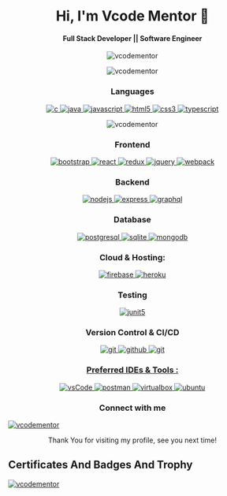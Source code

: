 <h1 align='center'>
    Hi, I'm Vcode Mentor 👋
</h1>

<h4 align='center'>
    Full Stack Developer || Software Engineer
</h4>

<p align="center">
    <img src="https://komarev.com/ghpvc/?username=vcodementor&label=Profile%20views&color=0e75b6&style=flat"
        alt="vcodementor" />
</p>

<p align="center">
    <img  src="https://github-readme-stats.vercel.app/api?username=vcodementor&show_icons=true&theme=tokyonight&hide_border=true&locale=en"
        alt="vcodementor" />
</p>


<h3 align="center">Languages</h3>
<p align="center">
    <a href="https://www.cprogramming.com/" target="_blank">
        <img src="https://img.shields.io/badge/C%20programming-A8B9CC.svg?style=for-the-badge&logo=c&logoColor=white"
            alt="c" />
    </a>
    <a href="https://www.java.com" target="_blank">
        <img src="https://img.shields.io/badge/Java-007396.svg?style=for-the-badge&logo=java&logoColor=white"
            alt="java" />
    </a>
    <a href="https://developer.mozilla.org/en-US/docs/Web/JavaScript" target="_blank">
        <img src="https://img.shields.io/badge/Javascript-F7DF1E.svg?style=for-the-badge&logo=javascript&logoColor=black"
            alt="javascript" />
    </a>
    <a href="https://www.w3.org/html/" target="_blank">
        <img src="https://img.shields.io/badge/html-E34F26.svg?style=for-the-badge&logo=html5&logoColor=white"
            alt="html5" />
    </a>
    <a href="https://www.w3schools.com/css/" target="_blank">
        <img src="https://img.shields.io/badge/css-1572B6.svg?style=for-the-badge&logo=css3&logoColor=white"
            alt="css3" />
    </a>
    <a href="https://www.typescriptlang.org/" target="_blank">
        <img src="https://img.shields.io/badge/typescript-3178C6.svg?style=for-the-badge&logo=typescript&logoColor=white"
            alt="typescript" />
    </a>
    
</p>

<p align="center">
    <img 
        src="https://github-readme-stats.vercel.app/api/top-langs?username=vcodementor&show_icons=true&theme=tokyonight&hide_border=true&locale=en&layout=compact"
        alt="vcodementor" />
</p>

<h3 align="center">Frontend</h3>
<p align="center">
    <a href="https://getbootstrap.com" target="_blank">
        <img src="https://img.shields.io/badge/bootstrap-7952B3.svg?style=for-the-badge&logo=bootstrap&logoColor=white"
            alt="bootstrap" />
    </a>
    <a href="https://reactjs.org/" target="_blank">
        <img src="https://img.shields.io/badge/reactjs-61DAFB.svg?style=for-the-badge&logo=react&logoColor=black"
            alt="react" />
    </a>
    <a href="https://redux.js.org" target="_blank">
        <img src="https://img.shields.io/badge/redux-764ABC.svg?style=for-the-badge&logo=redux&logoColor=white"
            alt="redux" />
    </a>
    <a href="https://jquery.com/" target="_blank">
        <img src="https://img.shields.io/badge/jquery-0769AD.svg?style=for-the-badge&logo=jquery&logoColor=white"
            alt="jquery" />
    </a>
    <a href="https://webpack.js.org" target="_blank">
        <img src="https://img.shields.io/badge/webpack-8DD6F9.svg?style=for-the-badge&logo=webpack&logoColor=black"
            alt="webpack" />
    </a>
</p>

<h3 align="center">Backend</h3>
<p align="center">
    <a href="https://nodejs.org" target="_blank">
        <img src="https://img.shields.io/badge/node.js-339933.svg?style=for-the-badge&logo=nodedotjs&logoColor=white"
            alt="nodejs" />
    </a>
    <a href="https://expressjs.com" target="_blank">
        <img src="https://img.shields.io/badge/express-000000.svg?style=for-the-badge&logo=express&logoColor=white"
            alt="express" />
        <a href="https://graphql.org" target="_blank">
            <img src="https://img.shields.io/badge/graphql-E10098.svg?style=for-the-badge&logo=graphql&logoColor=white"
                alt="graphql" />
        </a>
</p>

<h3 align="center">Database</h3>
<p align="center">
    <a href="https://www.postgresql.org" target="_blank">
        <img src="https://img.shields.io/badge/postgreSQL-4169E1.svg?style=for-the-badge&logo=postgresql&logoColor=white"
            alt="postgresql" />
    </a>
    <a href="https://www.sqlite.org/" target="_blank">
        <img src="https://img.shields.io/badge/sqlite-003B57.svg?style=for-the-badge&logo=sqlite&logoColor=white"
            alt="sqlite" />
    </a>
    <a href="https://www.mongodb.com/" target="_blank">
        <img src="https://img.shields.io/badge/mongodb-47A248.svg?style=for-the-badge&logo=mongodb&logoColor=white"
            alt="mongodb" />
    </a>
</p>

<h3 align="center">Cloud & Hosting:</h3>
<p align="center">
    <a href="https://firebase.google.com/" target="_blank">
        <img src="https://img.shields.io/badge/firebase-FFCA28.svg?style=for-the-badge&logo=firebase&logoColor=black"
            alt="firebase" />
    </a>
    <a href="https://heroku.com" target="_blank">
        <img src="https://img.shields.io/badge/heroku-430098.svg?style=for-the-badge&logo=heroku&logoColor=white"
            alt="heroku" />
    </a>
</p>

<h3 align="center">Testing</h3>
<p align="center">
    <a href="https://junit.org/junit5/" target="_blank">
        <img src="https://img.shields.io/badge/junit-25A162.svg?style=for-the-badge&logo=junit5&logoColor=white"
            alt="junit5" />
    </a>
</p>

<h3 align="center">Version Control & CI/CD</h3>
<p align="center">
    <a href="https://git-scm.com/" target="_blank">
        <img src="https://img.shields.io/badge/git-F05032.svg?style=for-the-badge&logo=git&logoColor=white" alt="git" />
    </a>
    <a href="https://github.com/" target="_blank">
        <img src="https://img.shields.io/badge/github-181717.svg?style=for-the-badge&logo=github&logoColor=white"
            alt="github" />
    </a>
    <a href="https://gitlab.com" target="_blank">
        <img src="https://img.shields.io/badge/gitlab-181717.svg?style=for-the-badge&logo=gitlab&logoColor=white"
            alt="git" />
</p>

<h3 align="center">Preferred IDEs & Tools :</h3>
<p align="center">
    <a href="https://code.visualstudio.com/" target="_blank">
        <img src="https://img.shields.io/badge/vscode-007ACC.svg?style=for-the-badge&logo=visualstudiocode&logoColor=white"
            alt="vsCode" />
    </a>
    <a href="https://postman.com" target="_blank">
        <img src="https://img.shields.io/badge/postman-FF6C37.svg?style=for-the-badge&logo=postman&logoColor=white"
            alt="postman" />
    </a>
    <a href="https://www.virtualbox.org/" target="_blank">
        <img src="https://img.shields.io/badge/virtualbox-183A61.svg?style=for-the-badge&logo=virtualbox&logoColor=white"
            alt="virtualbox" />
    </a>
    <a href="https://ubuntu.com/" target="_blank">
        <img src="https://img.shields.io/badge/ubuntu-E95420.svg?style=for-the-badge&logo=ubuntu&logoColor=white"
            alt="ubuntu" />
    </a>
</p>

<h3 align="center">Connect with me</h3>

<p align="left"> <a href="https://twitter.com/vcodementor" target="blank"><img
            src="https://img.shields.io/twitter/follow/vcodementor?logo=twitter&style=for-the-badge"
            alt="vcodementor" /></a> </p>

<div align="center">
    Thank You for visiting my profile, see you next time!
    <br>
</div>

## Certificates And Badges And Trophy

<p align="left">
    <a href="https://github.com/ryo-ma/github-profile-trophy">
        <img src="https://github-profile-trophy.vercel.app/?username=vcodementor&theme=tokyonight&hide_border=true" alt="vcodementor" />
    </a>
</p>

